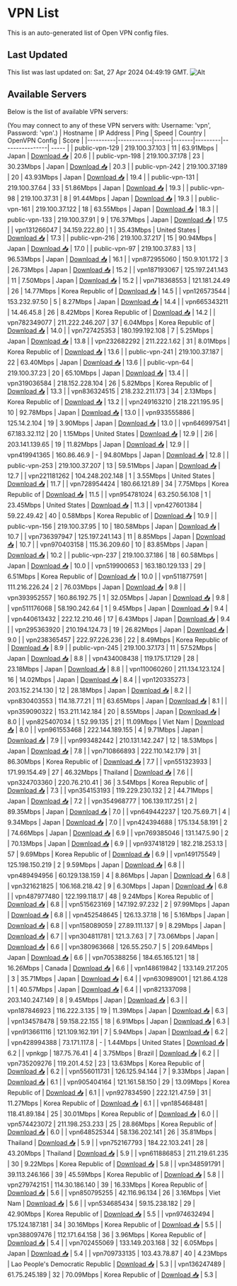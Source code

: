 # VPN List

This is an auto-generated list of Open VPN config files.

## Last Updated

This list was last updated on: Sat, 27 Apr 2024 04:49:19 GMT.
![Alt](https://repobeats.axiom.co/api/embed/186b98318ef1479477931607c1ad7d823f12451f.svg "Repobeats analytics image")

## Available Servers

Below is the list of available VPN servers:

(You may connect to any of these VPN servers with: Username: 'vpn', Password: 'vpn'.)
| Hostname | IP Address | Ping | Speed | Country | OpenVPN Config | Score |
|----------|------------|------|-------|---------|----------------| ----- |
| public-vpn-129 | 219.100.37.103 | 11 | 63.91Mbps | Japan | [Download 📥](./configs/server_0_JP.ovpn) | 20.6 |
| public-vpn-198 | 219.100.37.178 | 23 | 30.23Mbps | Japan | [Download 📥](./configs/server_1_JP.ovpn) | 20.3 |
| public-vpn-242 | 219.100.37.189 | 20 | 43.93Mbps | Japan | [Download 📥](./configs/server_2_JP.ovpn) | 19.4 |
| public-vpn-131 | 219.100.37.64 | 33 | 51.86Mbps | Japan | [Download 📥](./configs/server_3_JP.ovpn) | 19.3 |
| public-vpn-98 | 219.100.37.31 | 8 | 91.44Mbps | Japan | [Download 📥](./configs/server_4_JP.ovpn) | 19.3 |
| public-vpn-161 | 219.100.37.122 | 18 | 63.55Mbps | Japan | [Download 📥](./configs/server_5_JP.ovpn) | 18.3 |
| public-vpn-133 | 219.100.37.91 | 9 | 176.37Mbps | Japan | [Download 📥](./configs/server_6_JP.ovpn) | 17.5 |
| vpn131266047 | 34.159.222.80 | 1 | 35.43Mbps | United States | [Download 📥](./configs/server_7_US.ovpn) | 17.3 |
| public-vpn-216 | 219.100.37.217 | 15 | 90.94Mbps | Japan | [Download 📥](./configs/server_8_JP.ovpn) | 17.0 |
| public-vpn-97 | 219.100.37.83 | 13 | 96.53Mbps | Japan | [Download 📥](./configs/server_9_JP.ovpn) | 16.1 |
| vpn872955060 | 150.9.101.172 | 3 | 26.73Mbps | Japan | [Download 📥](./configs/server_10_JP.ovpn) | 15.2 |
| vpn187193067 | 125.197.241.143 | 11 | 7.50Mbps | Japan | [Download 📥](./configs/server_11_JP.ovpn) | 15.2 |
| vpn718368553 | 121.181.24.49 | 26 | 14.77Mbps | Korea Republic of | [Download 📥](./configs/server_12_KR.ovpn) | 14.5 |
| vpn126573544 | 153.232.97.50 | 5 | 8.27Mbps | Japan | [Download 📥](./configs/server_13_JP.ovpn) | 14.4 |
| vpn665343211 | 14.46.45.8 | 26 | 8.42Mbps | Korea Republic of | [Download 📥](./configs/server_14_KR.ovpn) | 14.2 |
| vpn782349077 | 211.222.246.207 | 37 | 6.04Mbps | Korea Republic of | [Download 📥](./configs/server_15_KR.ovpn) | 14.0 |
| vpn727425353 | 180.199.192.108 | 7 | 5.25Mbps | Japan | [Download 📥](./configs/server_16_JP.ovpn) | 13.8 |
| vpn232682292 | 211.222.1.62 | 31 | 8.01Mbps | Korea Republic of | [Download 📥](./configs/server_17_KR.ovpn) | 13.6 |
| public-vpn-241 | 219.100.37.187 | 22 | 63.40Mbps | Japan | [Download 📥](./configs/server_18_JP.ovpn) | 13.6 |
| public-vpn-64 | 219.100.37.23 | 20 | 65.10Mbps | Japan | [Download 📥](./configs/server_19_JP.ovpn) | 13.4 |
| vpn319036584 | 218.152.228.104 | 26 | 5.82Mbps | Korea Republic of | [Download 📥](./configs/server_20_KR.ovpn) | 13.3 |
| vpn836324515 | 218.232.211.173 | 34 | 2.13Mbps | Korea Republic of | [Download 📥](./configs/server_21_KR.ovpn) | 13.2 |
| vpn249163210 | 218.221.195.95 | 10 | 92.78Mbps | Japan | [Download 📥](./configs/server_22_JP.ovpn) | 13.0 |
| vpn933555886 | 125.14.2.104 | 19 | 3.90Mbps | Japan | [Download 📥](./configs/server_23_JP.ovpn) | 13.0 |
| vpn646997541 | 67.183.32.112 | 20 | 1.15Mbps | United States | [Download 📥](./configs/server_24_US.ovpn) | 12.9 |
| 2i6 | 203.141.139.65 | 19 | 11.82Mbps | Japan | [Download 📥](./configs/server_25_JP.ovpn) | 12.9 |
| vpn419941365 | 160.86.46.9 | - | 94.80Mbps | Japan | [Download 📥](./configs/server_26_JP.ovpn) | 12.8 |
| public-vpn-253 | 219.100.37.207 | 13 | 59.51Mbps | Japan | [Download 📥](./configs/server_27_JP.ovpn) | 12.7 |
| vpn221181262 | 104.248.202.148 | 1 | 3.55Mbps | United States | [Download 📥](./configs/server_28_US.ovpn) | 11.7 |
| vpn728954424 | 180.66.121.89 | 34 | 7.75Mbps | Korea Republic of | [Download 📥](./configs/server_29_KR.ovpn) | 11.5 |
| vpn954781024 | 63.250.56.108 | 1 | 23.45Mbps | United States | [Download 📥](./configs/server_30_US.ovpn) | 11.3 |
| vpn427601384 | 59.22.49.42 | 40 | 0.58Mbps | Korea Republic of | [Download 📥](./configs/server_31_KR.ovpn) | 10.9 |
| public-vpn-156 | 219.100.37.95 | 10 | 180.58Mbps | Japan | [Download 📥](./configs/server_32_JP.ovpn) | 10.7 |
| vpn736397947 | 125.197.241.143 | 11 | 8.85Mbps | Japan | [Download 📥](./configs/server_33_JP.ovpn) | 10.7 |
| vpn970403158 | 115.36.209.60 | 10 | 83.85Mbps | Japan | [Download 📥](./configs/server_34_JP.ovpn) | 10.2 |
| public-vpn-237 | 219.100.37.186 | 18 | 60.58Mbps | Japan | [Download 📥](./configs/server_35_JP.ovpn) | 10.0 |
| vpn519900653 | 163.180.129.133 | 29 | 6.51Mbps | Korea Republic of | [Download 📥](./configs/server_36_KR.ovpn) | 10.0 |
| vpn511877591 | 111.216.226.24 | 2 | 76.03Mbps | Japan | [Download 📥](./configs/server_37_JP.ovpn) | 9.8 |
| vpn393952557 | 160.86.192.75 | 1 | 32.05Mbps | Japan | [Download 📥](./configs/server_38_JP.ovpn) | 9.8 |
| vpn511176068 | 58.190.242.64 | 1 | 9.45Mbps | Japan | [Download 📥](./configs/server_39_JP.ovpn) | 9.4 |
| vpn440613432 | 222.12.210.46 | 17 | 6.43Mbps | Japan | [Download 📥](./configs/server_40_JP.ovpn) | 9.4 |
| vpn295363920 | 210.194.124.73 | 19 | 26.82Mbps | Japan | [Download 📥](./configs/server_41_JP.ovpn) | 9.0 |
| vpn238365457 | 222.97.226.236 | 22 | 8.49Mbps | Korea Republic of | [Download 📥](./configs/server_42_KR.ovpn) | 8.9 |
| public-vpn-245 | 219.100.37.173 | 11 | 57.52Mbps | Japan | [Download 📥](./configs/server_43_JP.ovpn) | 8.8 |
| vpn434008438 | 119.175.17.129 | 28 | 23.18Mbps | Japan | [Download 📥](./configs/server_44_JP.ovpn) | 8.8 |
| vpn110060260 | 211.134.123.124 | 16 | 14.02Mbps | Japan | [Download 📥](./configs/server_45_JP.ovpn) | 8.4 |
| vpn120335273 | 203.152.214.130 | 12 | 28.18Mbps | Japan | [Download 📥](./configs/server_46_JP.ovpn) | 8.2 |
| vpn830403553 | 114.18.77.21 | 11 | 63.65Mbps | Japan | [Download 📥](./configs/server_47_JP.ovpn) | 8.1 |
| vpn359090322 | 153.211.142.184 | 20 | 8.55Mbps | Japan | [Download 📥](./configs/server_48_JP.ovpn) | 8.0 |
| vpn825407034 | 1.52.99.135 | 21 | 11.09Mbps | Viet Nam | [Download 📥](./configs/server_49_VN.ovpn) | 8.0 |
| vpn961553468 | 222.144.189.155 | 4 | 9.71Mbps | Japan | [Download 📥](./configs/server_50_JP.ovpn) | 7.9 |
| vpn993482442 | 210.131.142.247 | 12 | 18.53Mbps | Japan | [Download 📥](./configs/server_51_JP.ovpn) | 7.8 |
| vpn710866893 | 222.110.142.179 | 31 | 86.30Mbps | Korea Republic of | [Download 📥](./configs/server_52_KR.ovpn) | 7.7 |
| vpn551323933 | 171.99.154.49 | 27 | 46.32Mbps | Thailand | [Download 📥](./configs/server_53_TH.ovpn) | 7.6 |
| vpn324703360 | 220.76.210.41 | 36 | 3.54Mbps | Korea Republic of | [Download 📥](./configs/server_54_KR.ovpn) | 7.3 |
| vpn354153193 | 119.229.230.132 | 2 | 44.71Mbps | Japan | [Download 📥](./configs/server_55_JP.ovpn) | 7.2 |
| vpn354968777 | 106.139.117.251 | 2 | 89.35Mbps | Japan | [Download 📥](./configs/server_56_JP.ovpn) | 7.0 |
| vpn649442237 | 120.75.69.71 | 4 | 9.34Mbps | Japan | [Download 📥](./configs/server_57_JP.ovpn) | 7.0 |
| vpn424394688 | 175.134.58.191 | 2 | 74.66Mbps | Japan | [Download 📥](./configs/server_58_JP.ovpn) | 6.9 |
| vpn769385046 | 131.147.5.90 | 2 | 70.13Mbps | Japan | [Download 📥](./configs/server_59_JP.ovpn) | 6.9 |
| vpn937418129 | 182.218.253.13 | 57 | 9.69Mbps | Korea Republic of | [Download 📥](./configs/server_60_KR.ovpn) | 6.9 |
| vpn149175549 | 125.198.150.219 | 2 | 9.59Mbps | Japan | [Download 📥](./configs/server_61_JP.ovpn) | 6.8 |
| vpn489494956 | 60.129.138.159 | 4 | 8.86Mbps | Japan | [Download 📥](./configs/server_62_JP.ovpn) | 6.8 |
| vpn321621825 | 106.168.218.42 | 9 | 6.30Mbps | Japan | [Download 📥](./configs/server_63_JP.ovpn) | 6.8 |
| vpn487977480 | 122.199.118.17 | 48 | 9.24Mbps | Korea Republic of | [Download 📥](./configs/server_64_KR.ovpn) | 6.8 |
| vpn515623169 | 147.192.97.232 | 2 | 97.99Mbps | Japan | [Download 📥](./configs/server_65_JP.ovpn) | 6.8 |
| vpn452548645 | 126.13.37.18 | 16 | 5.16Mbps | Japan | [Download 📥](./configs/server_66_JP.ovpn) | 6.8 |
| vpn158089059 | 27.89.111.137 | 9 | 8.29Mbps | Japan | [Download 📥](./configs/server_67_JP.ovpn) | 6.7 |
| vpn304811781 | 121.3.7.63 | 7 | 73.06Mbps | Japan | [Download 📥](./configs/server_68_JP.ovpn) | 6.6 |
| vpn380963668 | 126.55.250.7 | 5 | 209.64Mbps | Japan | [Download 📥](./configs/server_69_JP.ovpn) | 6.6 |
| vpn705388256 | 184.65.165.121 | 18 | 16.26Mbps | Canada | [Download 📥](./configs/server_70_CA.ovpn) | 6.6 |
| vpn148619842 | 133.149.217.205 | 3 | 35.71Mbps | Japan | [Download 📥](./configs/server_71_JP.ovpn) | 6.4 |
| vpn630989001 | 121.86.4.128 | 1 | 40.57Mbps | Japan | [Download 📥](./configs/server_72_JP.ovpn) | 6.4 |
| vpn821337098 | 203.140.247.149 | 8 | 9.45Mbps | Japan | [Download 📥](./configs/server_73_JP.ovpn) | 6.3 |
| vpn187846923 | 116.222.3.135 | 19 | 11.39Mbps | Japan | [Download 📥](./configs/server_74_JP.ovpn) | 6.3 |
| vpn134578478 | 59.158.22.155 | 18 | 6.91Mbps | Japan | [Download 📥](./configs/server_75_JP.ovpn) | 6.3 |
| vpn913661116 | 121.109.162.191 | 7 | 5.94Mbps | Japan | [Download 📥](./configs/server_76_JP.ovpn) | 6.2 |
| vpn428994388 | 73.171.117.8 | - | 1.44Mbps | United States | [Download 📥](./configs/server_77_US.ovpn) | 6.2 |
| vpnkgp | 187.75.76.41 | 4 | 3.75Mbps | Brazil | [Download 📥](./configs/server_78_BR.ovpn) | 6.2 |
| vpn735209276 | 119.201.4.52 | 23 | 13.63Mbps | Korea Republic of | [Download 📥](./configs/server_79_KR.ovpn) | 6.2 |
| vpn556011731 | 126.125.94.144 | 7 | 9.33Mbps | Japan | [Download 📥](./configs/server_80_JP.ovpn) | 6.1 |
| vpn905404164 | 121.161.58.150 | 29 | 13.09Mbps | Korea Republic of | [Download 📥](./configs/server_81_KR.ovpn) | 6.1 |
| vpn927834590 | 222.121.47.59 | 31 | 11.27Mbps | Korea Republic of | [Download 📥](./configs/server_82_KR.ovpn) | 6.1 |
| vpn185468481 | 118.41.89.184 | 25 | 30.01Mbps | Korea Republic of | [Download 📥](./configs/server_83_KR.ovpn) | 6.0 |
| vpn574423072 | 211.198.253.233 | 25 | 28.86Mbps | Korea Republic of | [Download 📥](./configs/server_84_KR.ovpn) | 6.0 |
| vpn648525344 | 58.136.202.141 | 26 | 35.81Mbps | Thailand | [Download 📥](./configs/server_85_TH.ovpn) | 5.9 |
| vpn752167793 | 184.22.103.241 | 28 | 43.20Mbps | Thailand | [Download 📥](./configs/server_86_TH.ovpn) | 5.9 |
| vpn611886853 | 211.219.61.235 | 30 | 9.22Mbps | Korea Republic of | [Download 📥](./configs/server_87_KR.ovpn) | 5.8 |
| vpn348591791 | 39.113.246.166 | 39 | 45.59Mbps | Korea Republic of | [Download 📥](./configs/server_88_KR.ovpn) | 5.8 |
| vpn279742151 | 114.30.186.140 | 39 | 16.33Mbps | Korea Republic of | [Download 📥](./configs/server_89_KR.ovpn) | 5.6 |
| vpn850795255 | 42.116.96.134 | 26 | 3.16Mbps | Viet Nam | [Download 📥](./configs/server_90_VN.ovpn) | 5.6 |
| vpn534685434 | 59.15.238.182 | 29 | 42.90Mbps | Korea Republic of | [Download 📥](./configs/server_91_KR.ovpn) | 5.5 |
| vpn974632494 | 175.124.187.181 | 34 | 30.16Mbps | Korea Republic of | [Download 📥](./configs/server_92_KR.ovpn) | 5.5 |
| vpn388097476 | 112.171.64.158 | 36 | 3.96Mbps | Korea Republic of | [Download 📥](./configs/server_93_KR.ovpn) | 5.4 |
| vpn702455069 | 133.149.203.168 | 32 | 6.05Mbps | Japan | [Download 📥](./configs/server_94_JP.ovpn) | 5.4 |
| vpn709733135 | 103.43.78.87 | 40 | 4.23Mbps | Lao People's Democratic Republic | [Download 📥](./configs/server_95_LA.ovpn) | 5.3 |
| vpn136247489 | 61.75.245.189 | 32 | 70.09Mbps | Korea Republic of | [Download 📥](./configs/server_96_KR.ovpn) | 5.3 |
